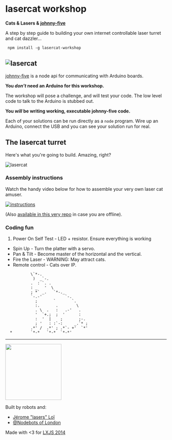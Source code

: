 # lasercat workshop

**Cats & Lasers & [johnny-five][2]**

A step by step guide to building your own internet controllable laser turret and cat dazzler...

```shell
 npm install -g lasercat-workshop
```

![lasercat](https://cloud.githubusercontent.com/assets/58871/3391010/aa2240de-fca5-11e3-8015-1f0f54acab33.jpg)
---

[johnny-five][2] is a node api for communicating with Arduino boards.

**You _don't_ need an Arduino for this workshop.**

The workshop will pose a challenge, and will test your code.
The low level code to talk to the Arduino is stubbed out.

**You _will_ be writing working, executable johnny-five code.**

Each of your solutions can be run directly as a `node` program.
Wire up an Arduino, connect the USB and you can see your solution run for real.

## The lasercat turret

Here's what you're going to build.  Amazing, right?

![lasercat](https://raw.githubusercontent.com/tableflip/lasercat-workshop/master/assets/lasercat.jpg)

### Assembly instructions

Watch the handy video below for how to assemble your very own laser cat amuser.

[![instructions](https://raw.githubusercontent.com/tableflip/lasercat-workshop/master/assets/instructions.jpg)](https://vimeo.com/99227967)

(Also [available in this very repo](assembly-instructions.mp4) in case you are offline).

### Coding fun

1. Power On Self Test - LED + resistor. Ensure everything is working
-  Spin Up - Turn the platter with a servo.
-  Pan & Tilt - Become master of the horizontal and the vertical.
-  Fire the Laser - WARNING: May attract cats.
-  Remote control - Cats over IP.

```
           \`*-.
            )  _`-.
           .  : `. .
           : _   '  \
           ; *` _.   `*-._
           `-.-'          `-.
             ;       `       `.
             :.       .        \
             . \  .   :   .-'   .
             '  `+.;  ;  '      :
             :  '  |    ;       ;-.
             ; '   : :`-:     _.`* ;
           .*' /  .*' ; .*`- +'  `*'
  *        `*-*   `*-*  `*-*'
```

---

<a href="http://nodebots.io">
  <img src="http://nodebots.io/img/nodebot.png" width="175">
</a>

Built by robots and:
- [Jérome "lasers" Loï](https://twitter.com/gorhgorh)
- [@Nodebots of London](http://www.meetup.com/NodeBots-of-London)

Made with <3 for [LXJS 2014](http://2014.lxjs.org/)

[1]: http://nodeschool.io/
[2]: https://github.com/rwaldron/johnny-five
